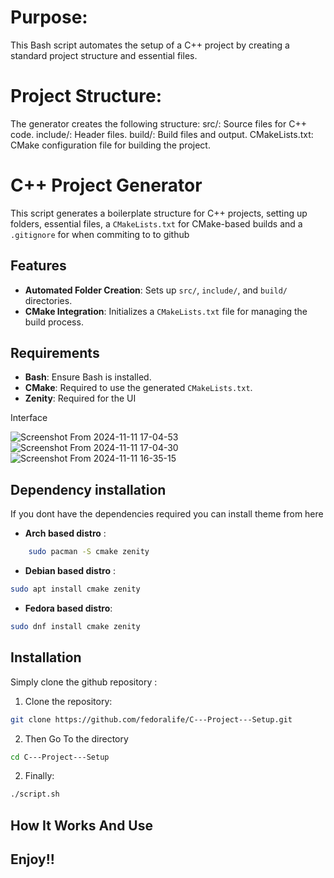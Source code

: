 # Purpose: 
This Bash script automates the setup of a C++ project by creating a standard project structure and essential files.

# Project Structure: 
The generator creates the following structure:
    src/: Source files for C++ code.
    include/: Header files.
    build/: Build files and output.
    CMakeLists.txt: CMake configuration file for building the project.

# C++ Project Generator

This script generates a boilerplate structure for C++ projects, setting up folders, essential files, a `CMakeLists.txt` for CMake-based builds and a `.gitignore` for when commiting to to github

## Features
- **Automated Folder Creation**: Sets up `src/`, `include/`, and `build/` directories.
- **CMake Integration**: Initializes a `CMakeLists.txt` file for managing the build process.

## Requirements
- **Bash**: Ensure Bash is installed.
- **CMake**: Required to use the generated `CMakeLists.txt`.
- **Zenity**: Required for the UI

Interface

![Screenshot From 2024-11-11 17-04-53](https://github.com/user-attachments/assets/71cf47f9-1ad3-4fd2-be31-49a9b4b99310)
![Screenshot From 2024-11-11 17-04-30](https://github.com/user-attachments/assets/4de70fd9-47db-45d7-9e9e-827496b0d19e)
![Screenshot From 2024-11-11 16-35-15](https://github.com/user-attachments/assets/05b72607-23c9-46e8-8c8e-01e75879ddb3)


## Dependency installation

If you dont have the dependencies required you can install theme from here
- **Arch based distro** :
```sh
    sudo pacman -S cmake zenity
```
- **Debian based distro** :
 ```sh
sudo apt install cmake zenity
```
- **Fedora based distro**:
```sh
sudo dnf install cmake zenity
```

## Installation 

Simply clone the github repository : 
1. Clone the repository:
```sh
git clone https://github.com/fedoralife/C---Project---Setup.git
```
2. Then Go To the directory
```sh
cd C---Project---Setup
```
2. Finally:
```sh
./script.sh
```
## How It Works And Use



## Enjoy!!

